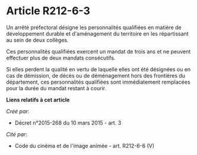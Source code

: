 # Article R212-6-3

Un arrêté préfectoral désigne les personnalités qualifiées en matière de développement durable et d'aménagement du territoire
en les répartissant au sein de deux collèges.

Ces personnalités qualifiées exercent un mandat de trois ans et ne peuvent effectuer plus de deux mandats consécutifs.

Si elles perdent la qualité en vertu de laquelle elles ont été désignées ou en cas de démission, de décès ou de déménagement
hors des frontières du département, ces personnalités qualifiées sont immédiatement remplacées pour la durée du mandat
restant à courir.

**Liens relatifs à cet article**

_Créé par_:

  - Décret n°2015-268 du 10 mars 2015 - art. 3

_Cité par_:

  - Code du cinéma et de l'image animée - art. R212-6-6 (V)
